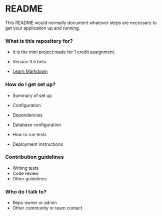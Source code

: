 # README #

This README would normally document whatever steps are necessary to get your application up and running.

### What is this repository for? ###

* It is the mini project made for 1 credit assignment.

* Version
  0.5 beta

* [Learn Markdown](https://bitbucket.org/tutorials/markdowndemo)

### How do I get set up? ###

* Summary of set up


* Configuration
* Dependencies
* Database configuration
* How to run tests
* Deployment instructions

### Contribution guidelines ###

* Writing tests
* Code review
* Other guidelines

### Who do I talk to? ###

* Repo owner or admin
* Other community or team contact
